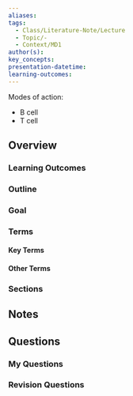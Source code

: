 ```yaml
---
aliases: 
tags:
  - Class/Literature-Note/Lecture
  - Topic/-
  - Context/MD1
author(s): 
key_concepts: 
presentation-datetime: 
learning-outcomes:
---
```


Modes of action:
- B cell
- T cell

## Overview
### Learning Outcomes

### Outline

### Goal

### Terms
#### Key Terms

#### Other Terms

### Sections


## Notes


## Questions

### My Questions
### Revision Questions




